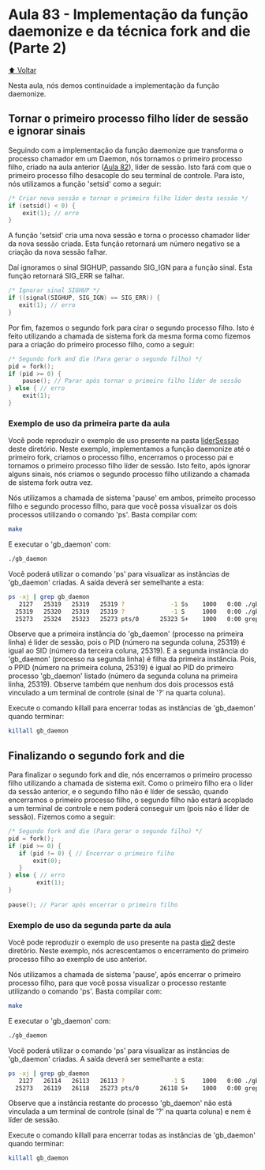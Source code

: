 # Aula 83 - Implementação da função daemonize e da técnica fork and die (Parte 2)

[:arrow_up: Voltar](https://github.com/Geofisicando/C-orientado-a-testes#%C3%ADndice)

Nesta aula, nós demos continuidade a implementação da função daemonize.

## Tornar o primeiro processo filho líder de sessão e ignorar sinais

Seguindo com a implementação da função daemonize que transforma o processo chamador em um Daemon, nós tornamos o primeiro processo filho,
criado na aula anterior ([Aula 82](https://github.com/Geofisicando/C-orientado-a-testes/tree/main/exemplos/daemon/daemonize/parte1#aula-82---implementa%C3%A7%C3%A3o-da-fun%C3%A7%C3%A3o-daemonize-e-da-t%C3%A9cnica-fork-and-die-parte-1)), líder de sessão. Isto fará com que o
primeiro processo filho desacople do seu terminal de controle. Para isto, nós utilizamos a função 'setsid' como a seguir:

```c
/* Criar nova sessão e tornar o primeiro filho líder desta sessão */
if (setsid() < 0) {
    exit(1); // erro
}
```
 
 A função 'setsid' cria uma nova sessão e torna o processo chamador líder da nova sessão criada. Esta função retornará um número negativo se
 a criação da nova sessão falhar.
 
 Daí ignoramos o sinal SIGHUP, passando SIG_IGN para a função sinal. Esta função retornará SIG_ERR se falhar.
 
 ```c
/* Ignorar sinal SIGHUP */
if ((signal(SIGHUP, SIG_IGN) == SIG_ERR)) {
    exit(1); // erro
}
```

Por fim, fazemos o segundo fork para cirar o segundo processo filho. Isto é feito utilizando a chamada de sistema fork da mesma
forma como fizemos para a criação do primeiro processo filho, como a seguir:

```c
/* Segundo fork and die (Para gerar o segundo filho) */
pid = fork();
if (pid >= 0) {
 	pause(); // Parar após tornar o primeiro filho líder de sessão 
} else { // erro
    exit(1);
}
```
 
### Exemplo de uso da primeira parte da aula

Você pode reproduzir o exemplo de uso presente na pasta [liderSessao](https://github.com/Geofisicando/C-orientado-a-testes/tree/main/exemplos/daemon/daemonize/parte2/liderSessao) deste diretório. Neste exemplo, implementamos a função daemonize até o primeiro fork, criamos o processo filho, encerramos o processo pai e tornamos o primeiro processo filho líder de sessão. Isto feito, após ignorar alguns sinais, nós
criamos o segundo processo filho utilizando a chamada de sistema fork outra vez.

Nós utilizamos a chamada de sistema 'pause' em ambos, primeito processo filho e segundo processo filho, para que você possa visualizar os dois processos utilizando o comando 'ps'. Basta compilar com:

```sh
make
```

E executar o 'gb_daemon' com:

```sh
./gb_daemon
```

Você poderá utilizar o comando 'ps' para visualizar as instâncias de 'gb_daemon' criadas. A saída deverá ser semelhante a esta:

```sh
ps -xj | grep gb_daemon
   2127   25319   25319   25319 ?             -1 Ss    1000   0:00 ./gb_daemon
  25319   25320   25319   25319 ?             -1 S     1000   0:00 ./gb_daemon
  25273   25324   25323   25273 pts/0      25323 S+    1000   0:00 grep --color=auto gb_daemon
```

Observe que a primeira instância do 'gb_daemon' (processo na primeira linha) é lider de sessão,
pois o PID (número na segunda coluna, 25319) é igual ao SID (número da terceira coluna, 25319). E a
segunda instância do 'gb_daemon' (processo na segunda linha)
é filha da primeira instância. Pois, o PPID (número na primeira coluna, 25319) é igual ao PID do primeiro processo 'gb_daemon' listado
(número da segunda coluna na primeira linha, 25319).
Observe também que nenhum dos dois processos está vinculado a um terminal de controle (sinal de '?' na quarta coluna).

Execute o comando killall para encerrar todas as instâncias de 'gb_daemon' quando terminar:

```sh
killall gb_daemon
```
 
 ## Finalizando o segundo fork and die

Para finalizar o segundo fork and die, nós encerramos o primeiro processo filho utilizando a chamada de sistema exit.
Como o primeiro filho era o líder da sessão anterior, e o segundo filho não é líder de sessão, quando encerramos o primeiro
processo filho, o segundo filho não estará acoplado a um terminal de controle e nem poderá conseguir um (pois não é
líder de sessão). Fizemos como a seguir:

```c
/* Segundo fork and die (Para gerar o segundo filho) */
pid = fork();
if (pid >= 0) {
   if (pid != 0) { // Encerrar o primeiro filho
       exit(0);
   }
} else { // erro
        exit(1);
}
    
pause(); // Parar após encerrar o primeiro filho   
```

### Exemplo de uso da segunda parte da aula

Você pode reproduzir o exemplo de uso presente na pasta [die2](https://github.com/Geofisicando/C-orientado-a-testes/tree/main/exemplos/daemon/daemonize/parte2/die2) deste diretório. Neste exemplo, nós acrescentamos o encerramento do primeiro processo
filho ao exemplo de uso anterior.

Nós utilizamos a chamada de sistema 'pause', após encerrar o primeiro processo filho, para que você possa visualizar o processo restante
utilizando o comando 'ps'. Basta compilar com:

```sh
make
```

E executar o 'gb_daemon' com:

```sh
./gb_daemon
```

Você poderá utilizar o comando 'ps' para visualizar as instâncias de 'gb_daemon' criadas. A saída deverá ser semelhante a esta:

```sh
ps -xj | grep gb_daemon
   2127   26114   26113   26113 ?             -1 S     1000   0:00 ./gb_daemon
  25273   26119   26118   25273 pts/0      26118 S+    1000   0:00 grep --color=auto gb_daemon
```

Observe que a instância restante do processo 'gb_daemon' não está vinculada a um terminal de controle (sinal de '?' na quarta coluna)
e nem é líder de sessão.

Execute o comando killall para encerrar todas as instâncias de 'gb_daemon' quando terminar:

```sh
killall gb_daemon
```
